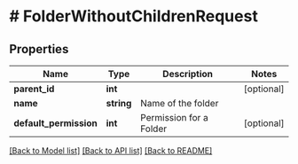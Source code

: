 # # FolderWithoutChildrenRequest

## Properties

Name | Type | Description | Notes
------------ | ------------- | ------------- | -------------
**parent_id** | **int** |  | [optional]
**name** | **string** | Name of the folder |
**default_permission** | **int** | Permission for a Folder | [optional]

[[Back to Model list]](../../README.md#models) [[Back to API list]](../../README.md#endpoints) [[Back to README]](../../README.md)
